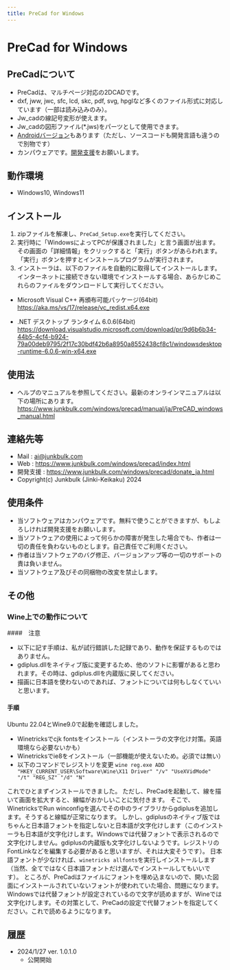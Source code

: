```yaml
---
title: PreCad for Windows
---
```


# PreCad for Windows

## PreCadについて
- PreCadは、マルチページ対応の2DCADです。
- dxf, jww, jwc, sfc, lcd, skc, pdf, svg, hpglなど多くのファイル形式に対応しています（一部は読み込みのみ）。
- Jw_cadの線記号変形が使えます。
- Jw_cadの図形ファイル(*.jws)をパーツとして使用できます。
- [Androidバージョン](https://play.google.com/store/apps/details?id=com.junkbulk.precad)もあります（ただし、ソースコードも開発言語も違うので別物です）
- カンパウェアです。[開発支援](https://www.junkbulk.com/windows/precad/donate_ja.html)をお願いします。

## 動作環境
- Windows10, Windows11

## インストール
1. zipファイルを解凍し、`PreCad_Setup.exe`を実行してください。
2. 実行時に「WindowsによってPCが保護されました」と言う画面が出ます。その画面の「詳細情報」をクリックすると「実行」ボタンがあらわれます。「実行」ボタンを押すとインストールプログラムが実行されます。
3. インストーラは、以下のファイルを自動的に取得してインストールします。インターネットに接続できない環境でインストールする場合、あらかじめこれらのファイルをダウンロードして実行してください。
- Microsoft Visual C++ 再頒布可能パッケージ(64bit)
https://aka.ms/vs/17/release/vc_redist.x64.exe

- .NET デスクトップ ランタイム 6.0.6(64bit)
https://download.visualstudio.microsoft.com/download/pr/9d6b6b34-44b5-4cf4-b924-79a00deb9795/2f17c30bdf42b6a8950a8552438cf8c1/windowsdesktop-runtime-6.0.6-win-x64.exe


## 使用法
- ヘルプのマニュアルを参照してください。最新のオンラインマニュアルは以下の場所にあります。
https://www.junkbulk.com/windows/precad/manual/ja/PreCAD_windows_manual.html

## 連絡先等
- Mail : <a href="mailto:ai@junkbulk.com?subject=PreCadについて">ai@junkbulk.com</a>
- Web : https://www.junkbulk.com/windows/precad/index.html
- 開発支援 : https://www.junkbulk.com/windows/precad/donate_ja.html
- Copyright(c) Junkbulk (Jinki-Keikaku) 2024


## 使用条件
- 当ソフトウェアはカンパウェアです。無料で使うことができますが、もしよろしければ開発支援をお願いします。
- 当ソフトウェアの使用によって何らかの障害が発生した場合でも、作者は一切の責任を負わないものとします。自己責任でご利用ください。
- 作者は当ソフトウェアのバグ修正、バージョンアップ等の一切のサポートの責は負いません。
- 当ソフトウェア及びその同梱物の改変を禁止します。

## その他

### Wine上での動作について
####　注意
- 以下に記す手順は、私が試行錯誤した記録であり、動作を保証するものではありません。
- gdiplus.dllをネイティブ版に変更するため、他のソフトに影響があると思われます。その時は、gdiplus.dllを内蔵版に戻してください。
- 描画に日本語を使わないのであれば、フォントについては何もしなくていいと思います。

#### 手順
Ubuntu 22.04とWine9.0で起動を確認しました。
- Winetricksでcjk fontsをインストール（インストーラの文字化け対策。英語環境なら必要ないかも）
- Winetricksでie8をインストール（一部機能が使えないため。必須では無い）
- 以下のコマンドでレジストリを変更
```wine reg.exe ADD "HKEY_CURRENT_USER\Software\Wine\X11 Driver" "/v" "UseXVidMode" "/t" "REG_SZ" "/d" "N"```

これでひとまずインストールできました。
ただし、PreCadを起動して、線を描いて画面を拡大すると、線幅がおかしいことに気付きます。
そこで、WinetricksでRun winconfigを選んでその中のライブラリからgdiplusを追加します。そうすると線幅が正常になります。
しかし、gdiplusのネイティブ版ではちゃんと日本語フォントを指定しないと日本語が文字化けします（このインストーラも日本語が文字化けします。Windowsでは代替フォントで表示されるので文字化けしません。gdiplusの内蔵版も文字化けしないようです。レジストリのFontLinkなどを編集する必要があると思いますが、それは大変そうです）。
日本語フォントが少なければ、`winetricks allfonts`を実行しインストールします（当然、全てではなく日本語フォントだけ選んでインストールしてもいいです）。
ところが、PreCadはファイルにフォントを埋め込まないので、開いた図面にインストールされていないフォントが使われていた場合、問題になります。Windowsでは代替フォントが設定されているので文字が読めますが、Wineでは文字化けします。その対策として、PreCadの設定で代替フォントを指定してください。これで読めるようになります。
## 履歴
- 2024/1/27 ver. 1.0.1.0
  - 公開開始
